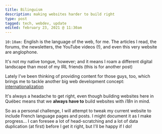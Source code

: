 ```yaml
---
title: Bilinguism
description: making websites harder to build right
type: post
tagged: tech, webdev, update
edited: february 23, 2021 @ 11:30am
---
```


`10:10am:` English is the language of the web, for me. The articles I read, the forums, the newsletters, the YouTube videos (!), and even this very website are anglophone.

It's not my native tongue, however; and it means I roam a different digital landscape than most of my IRL friends (this is for another post)

Lately I've been thinking of providing content for those guys, too, which brings me to tackle another big web development concept: [internationalization](https://en.wikipedia.org/wiki/Internationalization_and_localization)

It's always a headache to get right, even though building websites here in Québec means that we **always have to** build websites with *i18n* in mind.

So as a personal challenge, I will attempt to tweak my current website to include French language pages and posts. I might document it as I make progress... I can foresee a lot of head-scratching and a lot of data duplication (at first) before I get it right, but I'll be happy if I do!